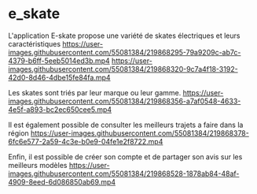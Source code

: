 # e_skate

L'application E-skate propose une variété de skates électriques et leurs caractéristiques
https://user-images.githubusercontent.com/55081384/219868295-79a9209c-ab7c-4379-b6ff-5eeb5014ed3b.mp4
https://user-images.githubusercontent.com/55081384/219868320-9c7a4f18-3192-42d0-8d46-4dbe15fe84fa.mp4

Les skates sont triés par leur marque ou leur gamme. 
https://user-images.githubusercontent.com/55081384/219868356-a7af0548-4633-4e5f-a893-bc2ec650cee5.mp4

Il est également possible de consulter les meilleurs trajets a faire dans la région
https://user-images.githubusercontent.com/55081384/219868378-6fc6e577-2a59-4c3e-b0e9-04fe1e2f8722.mp4

Enfin, il est possible de créer son compte et de partager son avis sur les meilleurs modèles
https://user-images.githubusercontent.com/55081384/219868528-1878ab84-48af-4909-8eed-6d086850ab69.mp4
